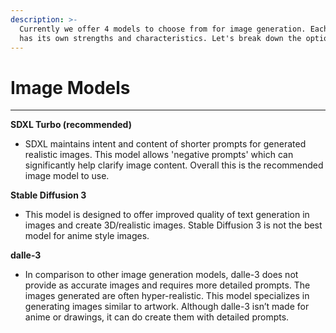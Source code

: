 ```yaml
---
description: >-
  Currently we offer 4 models to choose from for image generation. Each model
  has its own strengths and characteristics. Let's break down the options:
---
```


# Image Models

***

**SDXL Turbo (recommended)**

* SDXL maintains intent and content of shorter prompts for generated realistic images. This model allows 'negative prompts' which can significantly help clarify image content. Overall this is the recommended image model to use.&#x20;

**Stable Diffusion 3**

* This model is designed to offer improved quality of text generation in images and create 3D/realistic images. Stable Diffusion 3 is not the best model for anime style images.

**dalle-3**

* In comparison to other image generation models, dalle-3 does not provide as accurate images and requires more detailed prompts. The images generated are often hyper-realistic. This model specializes in generating images similar to artwork. Although dalle-3 isn’t made for anime or drawings, it can do create them with detailed prompts.

